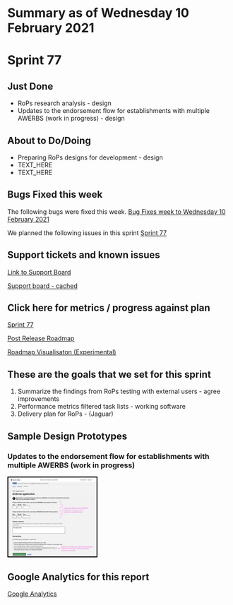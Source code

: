 # Summary as of Wednesday 10 February 2021 

# Sprint 77

## Just Done
* RoPs research analysis - design
* Updates to the endorsement flow for establishments with multiple AWERBS (work in progress) - design

## About to Do/Doing
* Preparing RoPs designs for development - design
* TEXT_HERE
* TEXT_HERE

## Bugs Fixed this week
The following bugs were fixed this week.
[Bug Fixes week to Wednesday 10 February 2021](graphs/bugs10022021.png)

We planned the following issues in this sprint 
[Sprint 77](graphs/sprint10022021.png)

## Support tickets and known issues
[Link to Support Board](https://collaboration.homeoffice.gov.uk/jira/secure/RapidBoard.jspa?rapidView=1717&selectedIssue=ASSB-253)

[Support board - cached](graphs/supportBoard10022021.png)

## Click here for metrics / progress against plan
[Sprint 77](graphs/progress10022021.png)

[Post Release Roadmap](graphs/roadmap10022021.png)

[Roadmap Visualisaton (Experimental) ](roadmapVisualisation10022021.md)

## These are the goals that we set for this sprint
1. Summarize the findings from RoPs testing with external users - agree improvements
2. Performance metrics filtered task lists - working software 
3. Delivery plan for RoPs - (Jaguar)


## Sample Design Prototypes
### Updates to the endorsement flow for establishments with multiple AWERBS (work in progress)
<a href="graphs/proto1_10022021.png"><img src="graphs/proto1_10022021.png" alt="HTML5 Icon" width="200" style="border:2px solid black"></a>
<br>

## Google Analytics for this report
[Google Analytics](graphs/GA10022021.png)


